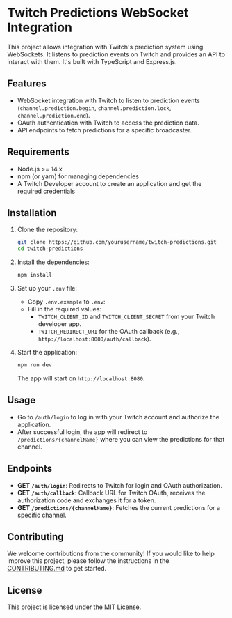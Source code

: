 # Twitch Predictions WebSocket Integration

This project allows integration with Twitch's prediction system using WebSockets. It listens to prediction events on Twitch and provides an API to interact with them. It's built with TypeScript and Express.js.

## Features

- WebSocket integration with Twitch to listen to prediction events (`channel.prediction.begin`, `channel.prediction.lock`, `channel.prediction.end`).
- OAuth authentication with Twitch to access the prediction data.
- API endpoints to fetch predictions for a specific broadcaster.

## Requirements

- Node.js >= 14.x
- npm (or yarn) for managing dependencies
- A Twitch Developer account to create an application and get the required credentials

## Installation

1. Clone the repository:

   ```bash
   git clone https://github.com/yourusername/twitch-predictions.git
   cd twitch-predictions
   ```

2. Install the dependencies:

   ```bash
   npm install
   ```

3. Set up your `.env` file:

   - Copy `.env.example` to `.env`:
   - Fill in the required values:
     - `TWITCH_CLIENT_ID` and `TWITCH_CLIENT_SECRET` from your Twitch developer app.
     - `TWITCH_REDIRECT_URI` for the OAuth callback (e.g., `http://localhost:8080/auth/callback`).

4. Start the application:

   ```bash
   npm run dev
   ```

   The app will start on `http://localhost:8080`.

## Usage

- Go to `/auth/login` to log in with your Twitch account and authorize the application.
- After successful login, the app will redirect to `/predictions/{channelName}` where you can view the predictions for that channel.

## Endpoints

- **GET `/auth/login`**: Redirects to Twitch for login and OAuth authorization.
- **GET `/auth/callback`**: Callback URL for Twitch OAuth, receives the authorization code and exchanges it for a token.
- **GET `/predictions/{channelName}`**: Fetches the current predictions for a specific channel.

## Contributing

We welcome contributions from the community! If you would like to help improve this project, please follow the instructions in the [CONTRIBUTING.md](CONTRIBUTING.md) to get started.

## License

This project is licensed under the MIT License.
